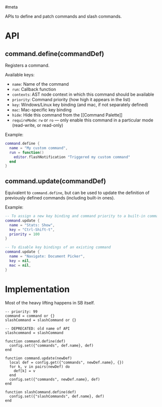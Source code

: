 #meta

APIs to define and patch commands and slash commands.

# API

## command.define(commandDef)
Registers a command.

Available keys:

* `name`: Name of the command
* `run`: Callback function
* `contexts`: AST node context in which this command should be available
* `priority`: Command priority (how high it appears in the list)
* `key`: Windows/Linux key binding (and mac, if not separately defined)
* `mac`: Mac-specific key binding
* `hide`: Hide this command from the [[Command Palette]]
* `requireMode`: `rw` or `ro` — only enable this command in a particular mode (read-write, or read-only)

Example:

```lua
command.define {
  name = "My custom command",
  run = function()
    editor.flashNotification "Triggered my custom command"
  end
}
```

## command.update(commandDef)
Equivalent to `command.define`, but can be used to update the definition of previously defined commands (including built-in ones).

Example:

```lua
-- To assign a new key binding and command priority to a built-in command
command.update {
  name = "Stats: Show",
  key = "Ctrl-Shift-t",
  priority = 100
}

-- To disable key bindings of an existing command
command.update {
  name = "Navigate: Document Picker",
  key = nil,
  mac = nil,
}
```

# Implementation
Most of the heavy lifting happens in SB itself.

```space-lua
-- priority: 99
command = command or {}
slashCommand = slashCommand or {}

-- DEPRECATED: old name of API
slashcommand = slashCommand

function command.define(def)
  config.set({"commands", def.name}, def)
end

function command.update(newDef)
  local def = config.get({"commands", newDef.name}, {})
  for k, v in pairs(newDef) do
    def[k] = v
  end
  config.set({"commands", newDef.name}, def)
end

function slashCommand.define(def)
  config.set({"slashCommands", def.name}, def)
end
```